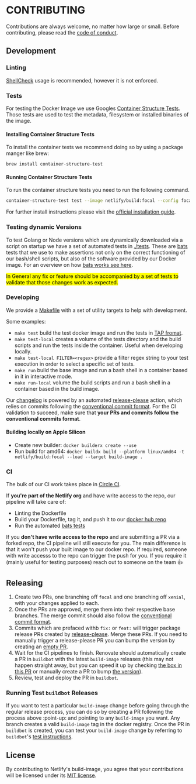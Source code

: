 # CONTRIBUTING

Contributions are always welcome, no matter how large or small. Before contributing,
please read the [code of conduct](CODE_OF_CONDUCT.md).

## Development

### Linting

[ShellCheck](https://github.com/koalaman/shellcheck) usage is recommended, however it is not enforced.

### Tests

For testing the Docker Image we use Googles [Container Structure Tests](https://github.com/GoogleContainerTools/container-structure-test). Those tests are used to test the metadata, filesystem or installed binaries of the image.

#### Installing Container Structure Tests

To install the container tests we recommend doing so by using a package manger like brew:

```
brew install container-structure-test
```

#### Running Container Structure Tests

To run the container structure tests you need to run the following command.

```bash
container-structure-test test --image netlify/build:focal --config focal.yaml
```

For further install instructions please visit the [official installation guide](https://github.com/GoogleContainerTools/container-structure-test#installation).

### Testing dynamic Versions

To test Golang or Node versions which are dynamically downloaded via a script on startup we have a set of automated tests in [./tests](./tests). These are [bats](https://github.com/bats-core/bats-core) tests that we use to make assertions not only on the correct functioning of our bash/shell scripts, but also of the software provided by our Docker image. For an overview on how [bats works see here](https://bats-core.readthedocs.io/en/stable/).

<mark>In General any fix or feature should be accompanied by a set of tests to validate that those changes work as expected.</mark>

### Developing

We provide a [Makefile](./Makefile) with a set of utility targets to help with development.

Some examples:

- `make test` build the test docker image and run the tests in [TAP fromat](http://testanything.org/).
- `make test-local` creates a volume of the tests directory and the build scripts and run the tests inside the container. Useful when developing locally.
- `make test-local FILTER=<regex>` provide a filter regex string to your test execution in order to select a specific set of tests.
- `make run` build the base image and run a bash shell in a container based in it in interactive mode.
- `make run-local` volume the build scripts and run a bash shell in a container based in the build image.

Our [changelog](./CHANGELOG.md) is powered by an automated [release-please](https://github.com/googleapis/release-please) action, which relies on commits following the [conventional commit format](https://www.conventionalcommits.org/en/v1.0.0-beta.2/#summary).
For the CI validation to succeed, make sure that **your PRs and commits follow the conventional commits format**.

#### Building locally on Apple Silicon

- Create new builder: `docker builderx create --use`
- Run build for amd64: `docker buildx build --platform linux/amd64 -t netlify/build:focal --load --target build-image .`

### CI

The bulk of our CI work takes place in [Circle CI](https://app.circleci.com/pipelines/github/netlify/build-image).

If **you're part of the Netlify org** and have write access to the repo, our pipeline will take care of:

- Linting the Dockerfile
- Build your Dockerfile, tag it, and push it to our [docker hub repo](https://hub.docker.com/r/netlify/build)
- Run the automated [bats tests](#tests)

If you **don't have write access to the repo** and are submitting a PR via a forked repo, the CI pipeline will still execute for you. The main difference is that it won't push your built image to our docker repo.
If required, someone with write accesss to the repo can trigger the push for you. If you require it (mainly useful for testing purposes) reach out to someone on the team :+1:

## Releasing

1. Create two PRs, one branching off `focal` and one branching off `xenial`, with your changes applied to each.
2. Once the PRs are approved, merge them into their respective base branches. The merge commit should also follow the [conventional commit format](https://www.conventionalcommits.org/en/v1.0.0-beta.2/#summary).
3. Commits which are prefaced withb `fix:` or `feat:` will trigger package release PRs created by [release-please](https://github.com/googleapis/release-please). Merge these PRs. If you need to manually trigger a release-please PR you can bump the version by creating an [empty PR](https://github.com/netlify/build-image/pull/728).
4. Wait for the CI pipelines to finish. Renovate should automatically create a PR in `buildbot` with the latest `build-image` releases (this may not happen straight away, but you can speed it up by checking [the box in this PR](https://github.com/netlify/buildbot/issues/912) or manually create a PR to bump [the version](https://github.com/netlify/buildbot/blob/0ada244ab84a1759a70d6b2cfc27c9987b5c77ca/.circleci/config.yml#L141-L150)).
5. Review, test and deploy the PR in `buildbot`.

### Running Test `buildbot` Releases

If you want to test a particular `build-image` change before going through the regular release process, you can do so by creating a PR following the process above :point-up: and pointing to any `build-image` you want. Any branch
creates a valid `build-image` tag in the docker registry. Once the PR in `buildbot` is created, you can test your `build-image` change by referring to `buildbot`'s [test instructions](https://github.com/netlify/buildbot#testing-builds-on-a-live-test-site).

## License

By contributing to Netlify's build-image, you agree that your contributions will be licensed
under its [MIT license](LICENSE).
